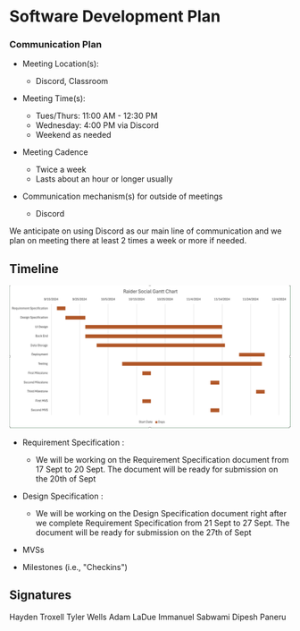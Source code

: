 # Software Development Plan

### Communication Plan
* Meeting Location(s):
  - Discord, Classroom
* Meeting Time(s):
  - Tues/Thurs: 11:00 AM - 12:30 PM
  - Wednesday: 4:00 PM via Discord
  - Weekend as needed
* Meeting Cadence
  - Twice a week
  - Lasts about an hour or longer usually

* Communication mechanism(s) for outside of meetings
  - Discord

We anticipate on using Discord as our main line of communication and we plan on meeting there at least 2 times a week or more if needed.

## Timeline
![gantt](../assets/gantt-chart.png)

  * Requirement Specification : 
    - We will be working on the Requirement Specification document from 17 Sept to 20 Sept. The document will be ready for submission on the 20th of Sept 

  * Design Specification : 
    -  We will be working on the Design Specification document right after we complete Requirement Specification from 21 Sept to 27 Sept. The document will be ready for submission on the 27th of Sept 

  * MVSs
  * Milestones (i.e., "Checkins")
  
  

## Signatures
Hayden Troxell
Tyler Wells
Adam LaDue
Immanuel Sabwami
Dipesh Paneru
